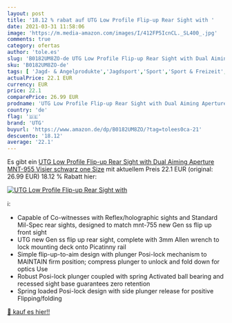 ```yaml
---
layout: post
title: '18.12 % rabat auf UTG Low Profile Flip-up Rear Sight with '
date: 2021-03-31 11:58:06
image: 'https://m.media-amazon.com/images/I/412FP5IcnCL._SL400_.jpg'
comments: true
category: ofertas
author: 'tole.es'
slug: 'B0182UM8ZO-de UTG Low Profile Flip-up Rear Sight with Dual Aiming...'
sku: 'B0182UM8ZO-de'
tags: [ 'Jagd- & Angelprodukte','Jagdsport','Sport','Sport & Freizeit','Waffenschaftzubehör','Ziel- & Sitzstöcke','Zubehör für Jagdwaffen','utg', ]
actualPrice: 22.1 EUR
currency: EUR
price: 22.1
comparePrice: 26.99 EUR
prodname: 'UTG Low Profile Flip-up Rear Sight with Dual Aiming Aperture MNT-955 Visier  schwarz  one Size'
country: 'de'
flag: '🇩🇪'
brand: 'UTG'
buyurl: 'https://www.amazon.de/dp/B0182UM8ZO/?tag=tolees0ca-21'
descuento: '18.12'
average: '22.1'
---
```


Es gibt ein [UTG Low Profile Flip-up Rear Sight with Dual Aiming Aperture MNT-955 Visier  schwarz  one Size](https://www.amazon.de/dp/B0182UM8ZO/?tag=tolees0ca-21) mit aktuellem Preis 22.1 EUR (original: 26.99 EUR) 18.12 % Rabatt hier:

[![UTG Low Profile Flip-up Rear Sight with ](https://m.media-amazon.com/images/I/412FP5IcnCL._SL400_.jpg)](https://www.amazon.de/dp/B0182UM8ZO/?tag=tolees0ca-21)

ℹ️:

- Capable of Co-witnesses with Reflex/holographic sights and Standard Mil-Spec rear sights, designed to match mnt-755 new Gen ss flip up front sight
- UTG new Gen ss flip up rear sight, complete with 3mm Allen wrench to lock mounting deck onto Picatinny rail
- Simple flip-up-to-aim design with plunger Posi-lock mechanism to MAINTAIN firm position; compress plunger to unlock and fold down for optics Use
- Robust Posi-lock plunger coupled with spring Activated ball bearing and recessed sight base guarantees zero retention
- Spring loaded Posi-lock design with side plunger release for positive Flipping/folding

[🛒 kauf es hier!!](https://www.amazon.de/dp/B0182UM8ZO/?tag=tolees0ca-21)
